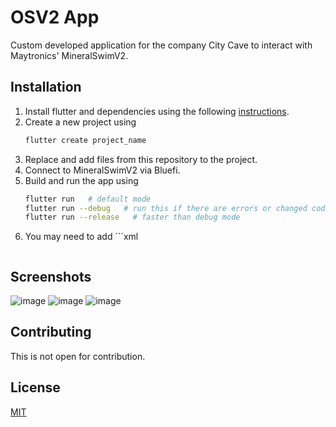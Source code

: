 # OSV2 App

Custom developed application for the company City Cave to interact with Maytronics' MineralSwimV2.


## Installation

1. Install flutter and dependencies using the following [instructions](https://docs.flutter.dev/get-started/editor?tab=vscode).
2. Create a new project using
   ```bash
   flutter create project_name
   ```
3. Replace and add files from this repository to the project.
4. Connect to MineralSwimV2 via Bluefi.
5. Build and run the app using
   ```bash
   flutter run   # default mode
   flutter run --debug   # run this if there are errors or changed code
   flutter run --release   # faster than debug mode
   ```
6. You may need to add ```xml
   <uses-permission android:name="android.permission.INTERNET"/>
   ``` to android/app/src AndroidManifest.xml.

## Screenshots
![image](https://github.com/jostev/osv2_app2/assets/158697367/5fc04ec0-a01e-4bd2-8e82-c98fc295862a)
![image](https://github.com/jostev/osv2_app2/assets/158697367/1a445d18-3ea5-4454-be53-bf92f1dd1859)
![image](https://github.com/jostev/osv2_app2/assets/158697367/2dacfd13-347d-46d2-bef7-ff4aabe3f460)


## Contributing 

This is not open for contribution.

## License

[MIT](https://choosealicense.com/licenses/mit/)
